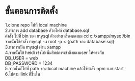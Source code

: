 <h1>ขั้นตอนการติดตั้ง</h1>
1.clone repo ไปที่ local machine <br>
2.ทำการ add database ดัวยไฟล์ database.sql <br>
คำสั่ง ไปที่ bin ของ mysql ตัวอย่างเครื่องของผม cd c:/xampp/mysql/bin <br>
จากนั้นใช้คำสั่ง mysql -u root -p < {path ของ database.sql} <br>
3.ทำการเปิด mysql ผ่าน xampp    <br>
4.จากนั้นใข้ heidi เข้าไปเพิ่มสิทธ์การเข้าถึงของuser ให้ตรงกับ <br>
DB_USER = web <br>
DB_PASSWORD = 1234 <br>
5.จากนั้นก็ไปที่ path ของ local machine เเล้วใช้คำสั่ง npm run start <br>
6.ไปตาม link ที่ขึ้นใน <br>
